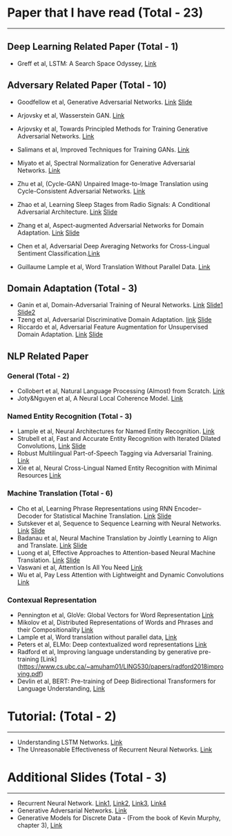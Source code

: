 # Paper that I have read (Total - 23)
---

## Deep Learning Related Paper (Total - 1)

- Greff et al, LSTM: A Search Space Odyssey, [Link](https://arxiv.org/pdf/1503.04069.pdf)

## Adversary Related Paper (Total - 10)
- Goodfellow et al, Generative Adversarial Networks. [Link](https://arxiv.org/abs/1406.2661) [Slide](https://drive.google.com/file/d/1qd9J7RDXh7q6qsncGbmkZ-Wj9W9bOWdh/view?usp=sharing)
- Arjovsky et al, Wasserstein GAN. [Link](https://arxiv.org/abs/1701.07875)
- Arjovsky et al, Towards Principled Methods for Training Generative Adversarial Networks. [Link](https://arxiv.org/abs/1701.04862) 
- Salimans et al, Improved Techniques for Training GANs. [Link](https://arxiv.org/abs/1606.03498)

- Miyato et al, Spectral Normalization for Generative Adversarial Networks. [Link](https://openreview.net/forum?id=B1QRgziT-)
- Zhu et al, (Cycle-GAN) Unpaired Image-to-Image Translation using Cycle-Consistent Adversarial Networks. [Link](https://arxiv.org/abs/1703.10593)
- Zhao et al, Learning Sleep Stages from Radio Signals: A Conditional Adversarial Architecture. [Link](http://sleep.csail.mit.edu/files/rfsleep-paper.pdf) [Slide](https://drive.google.com/file/d/1qd9J7RDXh7q6qsncGbmkZ-Wj9W9bOWdh/view?usp=sharing)
- Zhang et al, Aspect-augmented Adversarial Networks for Domain Adaptation. [Link](https://arxiv.org/abs/1701.00188) [Slide](https://drive.google.com/file/d/1qd9J7RDXh7q6qsncGbmkZ-Wj9W9bOWdh/view?usp=sharing)
- Chen et al, Adversarial Deep Averaging Networks for Cross-Lingual Sentiment Classification.[Link](https://arxiv.org/abs/1606.01614)
- Guillaume Lample et al, Word Translation Without Parallel Data. [Link](https://arxiv.org/abs/1710.04087)

## Domain Adaptation (Total - 3)
 - Ganin et al, Domain-Adversarial Training of Neural Networks. [Link](https://arxiv.org/abs/1505.07818) [Slide1](https://drive.google.com/file/d/1qd9J7RDXh7q6qsncGbmkZ-Wj9W9bOWdh/view?usp=sharing) [Slide2](https://drive.google.com/file/d/1viwV_OUDoLtv2gEkF1o_47aGrCj-DeMS/view?usp=sharing)
 - Tzeng et al, Adversarial Discriminative Domain Adaptation. [link](http://openaccess.thecvf.com/content_cvpr_2017/papers/Tzeng_Adversarial_Discriminative_Domain_CVPR_2017_paper.pdf) [Slide](https://drive.google.com/file/d/1viwV_OUDoLtv2gEkF1o_47aGrCj-DeMS/view?usp=sharing) 
 - Riccardo et al, Adversarial Feature Augmentation for Unsupervised Domain Adaptation. [Link](https://arxiv.org/abs/1711.08561) [Slide](https://drive.google.com/file/d/1viwV_OUDoLtv2gEkF1o_47aGrCj-DeMS/view?usp=sharing)

## NLP Related Paper

### General (Total - 2)
- Collobert et al, Natural Language Processing (Almost) from Scratch. [Link](http://www.jmlr.org/papers/volume12/collobert11a/collobert11a.pdf)
- Joty&Nguyen et al, A Neural Local Coherence Model. [Link](https://raihanjoty.github.io/papers/nguyen-joty-acl-17.pdf)


### Named Entity Recognition (Total - 3)
- Lample et al, Neural Architectures for Named Entity Recognition. [Link](https://arxiv.org/abs/1603.01360)
- Strubell et al, Fast and Accurate Entity Recognition with Iterated Dilated Convolutions, [Link](https://arxiv.org/abs/1702.02098) [Slide](https://drive.google.com/file/d/10kI5PBvHs1iO1CdF_QkTsDsOIOeFRgH_/view?usp=sharing)
- Robust Multilingual Part-of-Speech Tagging via Adversarial Training. [Link](https://arxiv.org/abs/1711.04903)
- Xie et al, Neural Cross-Lingual Named Entity Recognition with Minimal Resources [Link](https://arxiv.org/abs/1808.09861)


### Machine Translation (Total - 6)
- Cho et al, Learning Phrase Representations using RNN Encoder–Decoder for Statistical Machine Translation. [Link](https://www.aclweb.org/anthology/D14-1179) [Slide](https://drive.google.com/file/d/1RYUV3YmPrVoRTujaJ0kt6jyD6-4a8Zie/view)
- Sutskever et al, Sequence to Sequence Learning with Neural Networks. [Link](https://arxiv.org/abs/1409.3215) [Slide](https://drive.google.com/file/d/1W2BaUNc5IqaDypNiXcb0MweOtCetUqZm/view)
- Badanau et al, Neural Machine Translation by Jointly Learning to Align and Translate. [Link](https://drive.google.com/file/d/1niMR8LX77DnP_iPzjNRauOdz1wjd_eXp/view) [Slide](https://drive.google.com/file/d/1niMR8LX77DnP_iPzjNRauOdz1wjd_eXp/view)
- Luong et al, Effective Approaches to Attention-based Neural Machine Translation. [Link](https://arxiv.org/abs/1508.04025) [Slide](https://drive.google.com/file/d/1rzX97LRgtQdg6YmVeAq92oLqXGCEjhpb/view)
- Vaswani et al, Attention Is All You Need [Link](https://arxiv.org/abs/1706.03762)
- Wu et al, Pay Less Attention with Lightweight and Dynamic Convolutions [Link](https://openreview.net/pdf?id=SkVhlh09tX)


### Contexual Representation
- Pennington et al, GloVe: Global Vectors for Word Representation [Link](https://nlp.stanford.edu/pubs/glove.pdf)
- Mikolov et al, Distributed Representations of Words and Phrases and their Compositionality [Link](https://papers.nips.cc/paper/5021-distributed-representations-of-words-and-phrases-and-their-compositionality.pdf)
- Lample et al, Word translation without parallel data, [Link](https://arxiv.org/pdf/1710.04087.pdf)
- Peters et al, ELMo: Deep contextualized word representations [Link](https://www.aclweb.org/anthology/N18-1202)
- Radford et al, Improving language understanding by generative pre-training [Link] (https://www.cs.ubc.ca/~amuham01/LING530/papers/radford2018improving.pdf)
- Devlin et al, BERT: Pre-training of Deep Bidirectional Transformers for Language Understanding, [Link](https://arxiv.org/abs/1810.04805)


# Tutorial: (Total - 2)
---
- Understanding LSTM Networks. [Link](http://colah.github.io/posts/2015-08-Understanding-LSTMs/)
- The Unreasonable Effectiveness of Recurrent Neural Networks. [Link](http://karpathy.github.io/2015/05/21/rnn-effectiveness/)


# Additional Slides (Total - 3)
---
- Recurrent Neural Network. [Link1](https://drive.google.com/file/d/1Uf9ovCWkW44OR20f4puflLBlN0Nbmkfq/view), [Link2](https://drive.google.com/file/d/1ciYPg1ktTv0Yh730b_7NBZhFjmaOTiq4/view), [Link3](http://cs231n.stanford.edu/slides/2017/cs231n_2017_lecture10.pdf), [Link4](http://web.stanford.edu/class/cs224n/lectures/lecture9.pdf)
- Generative Adversarial Networks. [Link](https://drive.google.com/file/d/1qd9J7RDXh7q6qsncGbmkZ-Wj9W9bOWdh/view?usp=sharing)
- Generative Models for Discrete Data - (From the book of Kevin Murphy, chapter 3), [Link](https://drive.google.com/file/d/0BzSLk-72cmWlSklNNVNfaTBrcHM/view?usp=sharing)

